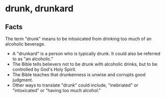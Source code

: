 # drunk, drunkard

## Facts

The term "drunk" means to be intoxicated from drinking too much of an alcoholic beverage.

* A "drunkard" is a person who is typically drunk. It could also be referred to as "an alcoholic."
* The Bible tells believers not to be drunk with alcoholic drinks, but to be controlled by God's Holy Spirit.
* The Bible teaches that drunkenness is unwise and corrupts good judgment.
* Other ways to translate "drunk" could include, "inebriated" or "intoxicated" or "having too much alcohol."